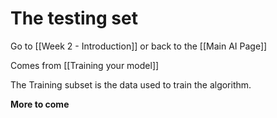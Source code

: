 # The testing set

Go to [[Week 2 - Introduction]] or back to the [[Main AI Page]]

Comes from [[Training your model]]

The Training subset is the data used to train the algorithm.

**More to come**